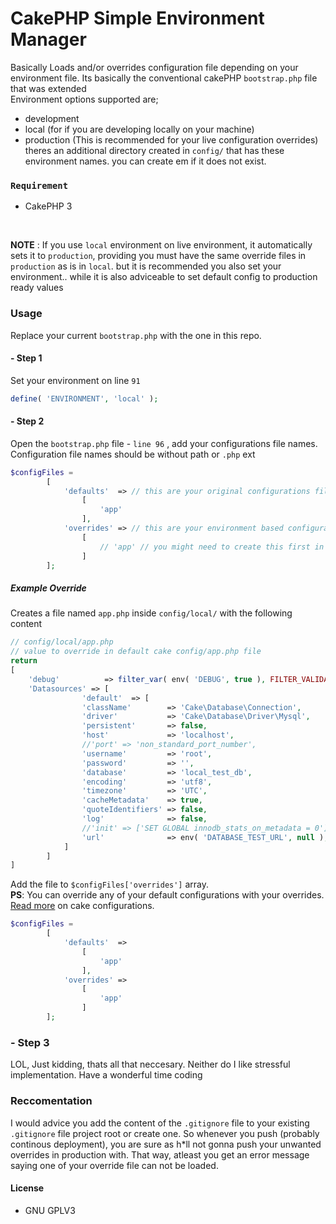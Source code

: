 # CakePHP Simple Environment Manager
Basically Loads and/or overrides configuration file depending on your environment file. Its basically the conventional cakePHP `bootstrap.php` file that was extended
<br>
Environment options supported are;
- development
- local (for if you are developing locally on your machine)
- production (This is recommended for your live configuration overrides)
theres an additional directory created in `config/` that has these environment names. you can create em if it does not exist.
### `Requirement`
- CakePHP 3

<br>

**NOTE** : If you use `local` environment on live environment, it automatically sets it to `production`, providing you must have the same override files in `production` as is in `local`. but it is recommended you also set your environment.. while it is also adviceable to set default config to production ready values

### Usage
Replace your current `bootstrap.php` with the one in this repo.

#### - Step 1
Set your environment on line `91`
``` php
define( 'ENVIRONMENT', 'local' );
```

#### - Step 2
Open the `bootstrap.php` file - `line 96` , add your configurations file names.
<br>
Configuration file names should be without path or `.php` ext
``` php
$configFiles =
        [
            'defaults'  => // this are your original configurations files
                [
                    'app'
                ],
            'overrides' => // this are your environment based configuration to override specific values from the original configuration file
                [
                    // 'app' // you might need to create this first in the desired environment dir
                ]
        ];
```
##### Example Override

Creates a file named `app.php` inside `config/local/` with the following content

``` php
// config/local/app.php
// value to override in default cake config/app.php file
return
[
    'debug'          => filter_var( env( 'DEBUG', true ), FILTER_VALIDATE_BOOLEAN ), // the debug can be set to false in your defaul app.php file
    'Datasources' => [
                'default'  => [
				'className'        => 'Cake\Database\Connection',
				'driver'           => 'Cake\Database\Driver\Mysql',
				'persistent'       => false,
				'host'             => 'localhost',
				//'port' => 'non_standard_port_number',
				'username'         => 'root',
				'password'         => '',
				'database'         => 'local_test_db',
				'encoding'         => 'utf8',
				'timezone'         => 'UTC',
				'cacheMetadata'    => true,
				'quoteIdentifiers' => false,
				'log'              => false,
				//'init' => ['SET GLOBAL innodb_stats_on_metadata = 0'],
				'url'              => env( 'DATABASE_TEST_URL', null ),
			]
        ]
]
```
Add the file to `$configFiles['overrides']` array.
<br>
**PS**: You can override any of your default configurations with your overrides. [Read more](https://book.cakephp.org/3.0/en/development/configuration.html#Cake\Core\Configure) on cake configurations.
``` php
$configFiles =
        [
            'defaults'  =>
                [
                    'app'
                ],
            'overrides' => 
                [
                    'app'
                ]
        ];
```

### - Step 3
LOL, Just kidding, thats all that neccesary. Neither do I like stressful implementation. Have a wonderful time coding

### Reccomentation
I would advice you add the content of the `.gitignore` file to your existing `.gitignore` file project root or create one. So whenever you push (probably continous deployment), you are sure as h*ll not gonna push your unwanted overrides in production with. That way, atleast you get an error message saying one of your override file can not be loaded.

#### License
- GNU GPLV3